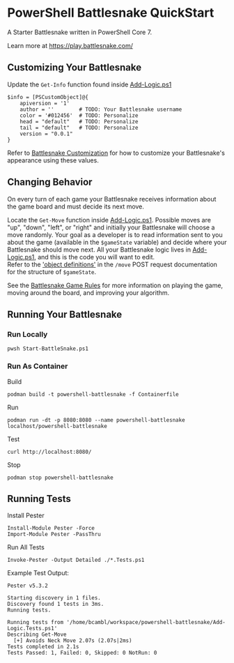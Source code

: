 PowerShell Battlesnake QuickStart
=================================

A Starter Battlesnake written in PowerShell Core 7.

Learn more at https://play.battlesnake.com/

## Customizing Your Battlesnake
Update the `Get-Info` function found inside [Add-Logic.ps1](Add-Logic.ps1#L11)
```
$info = [PSCustomObject]@{
    apiversion = '1'
    author = ''        # TODO: Your Battlesnake username
    color = '#012456'  # TODO: Personalize
    head = "default"   # TODO: Personalize
    tail = "default"   # TODO: Personalize
    version = "0.0.1"
}
```
Refer to [Battlesnake Customization](https://docs.battlesnake.com/guides/customizations) for how to customize your Battlesnake's appearance using these values.

## Changing Behavior
On every turn of each game your Battlesnake receives information about the game board and must decide its next move.

Locate the `Get-Move` function inside [Add-Logic.ps1](Add-Logic.ps1#L49). Possible moves are "up", "down", "left", or "right" and initially your Battlesnake will choose a move randomly. Your goal as a developer is to read information sent to you about the game (available in the `$gameState` variable) and decide where your Battlesnake should move next. All your Battlesnake logic lives in [Add-Logic.ps1](Add-Logic.ps1), and this is the code you will want to edit.  
Refer to the ['object definitions'](https://docs.battlesnake.com/api/requests/move) in the `/move` POST request documentation for the structure of `$gameState`.

See the [Battlesnake Game Rules](https://docs.battlesnake.com/guides/playing/rules) for more information on playing the game, moving around the board, and improving your algorithm.

## Running Your Battlesnake
### Run Locally
```
pwsh Start-BattleSnake.ps1
```


### Run As Container

Build
```
podman build -t powershell-battlesnake -f Containerfile
```

Run
```
podman run -dt -p 8080:8080 --name powershell-battlesnake localhost/powershell-battlesnake
```

Test
```
curl http://localhost:8080/
```

Stop
```
podman stop powershell-battlesnake
```

## Running Tests
Install Pester
```
Install-Module Pester -Force
Import-Module Pester -PassThru
```
Run All Tests
```
Invoke-Pester -Output Detailed ./*.Tests.ps1
```

Example Test Output:
```
Pester v5.3.2

Starting discovery in 1 files.
Discovery found 1 tests in 3ms.
Running tests.

Running tests from '/home/bcambl/workspace/powershell-battlesnake/Add-Logic.Tests.ps1'
Describing Get-Move
  [+] Avoids Neck Move 2.07s (2.07s|2ms)
Tests completed in 2.1s
Tests Passed: 1, Failed: 0, Skipped: 0 NotRun: 0

```